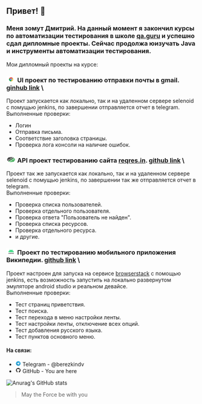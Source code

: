 ## Привет! 👋

### Меня зомут Дмитрий. На данный момент я закончил курсы по автоматизации тестирования в школе [qa.guru](https://qa.guru/) и успешно сдал дипломные проекты. Сейчас продолжа юизучать Java и инструменты автоматизации тестирования.

Мои дипломный проекты на курсе:

### <img src="images/logos/Chrome.svg" width="25" height="16"  alt="Android"/></a> UI проект по тестированию отправки почты в gmail. [ginhub link](https://github.com/berezkindv42/berezkindv_diploma_ui_tests_project) \
Проект запускается как локально, так и на удаленном сервере selenoid с помущью jenkins, по завершении отправляется отчет в telegram. \
Выполненные проверки:
- Логин
- Отправка письма.
- Соответствие заголовка страницы.
- Проверка лога консоли на наличие ошибок.

### <img src="images/logos/Rest-Assured.svg" width="25" height="16"  alt="Android"/></a> API проект тестированию сайта [reqres.in](https://reqres.in/). [github link](https://github.com/berezkindv42/berezkindv_diploma_rest_api_tests_project) \
Проект так же запускается как локально, так и на удаленном сервере selenoid с помущью jenkins, по завершении так же отправляется отчет в telegram. \
Выполненные проверки:
- Проверка списка пользователей.
- Проверка отдельного пользователя.
- Проверка ответа "Пользователь не найден".
- Проверка списка ресурсов.
- Проверка отдельного ресурса.
- и другие.

### <img src="images/logos/Android.svg" width="25" height="16"  alt="Android"/></a> Проект по тестированию мобильного приложения Википедии. [github link](https://github.com/berezkindv42/berezkindv_diploma_mobile_tests_project) \
Проект настроен для запуска на сервисе [browserstack](https://www.browserstack.com/) с помощью jenkins, есть возможность запустить на локально развернутом эмуляторе android studio и реальном девайсе. \
Выполненные проверки:
- Тест страниц приветствия.
- Тест поиска.
- Тест перехода в меню настройки ленты.
- Тест настройки ленты, отключение всех опций.
- Тест добавления русского языка.
- Тест пунктов основного меню.

#### На связи:
- <img src="images/logos/Telegram.svg" width="15" height="15"  alt="Allure"/> Telegram  - @berezkindv
- <img src="images/logos/Github.svg" width="15" height="15"  alt="Github"/> GitHub    - You are here



![Anurag's GitHub stats](https://github-readme-stats.vercel.app/api?username=berezkindv42&show_icons=true&theme=great-gatsby)



> May the Force be with you
<!--
**berezkindv42/berezkindv42** is a ✨ _special_ ✨ repository because its `README.md` (this file) appears on your GitHub profile.

Here are some ideas to get you started:

- 🔭 I’m currently working on ...
- 🌱 I’m currently learning ...
- 👯 I’m looking to collaborate on ...
- 🤔 I’m looking for help with ...
- 💬 Ask me about ...
- 📫 How to reach me: ...
- 😄 Pronouns: ...
- ⚡ Fun fact: ...
-->
